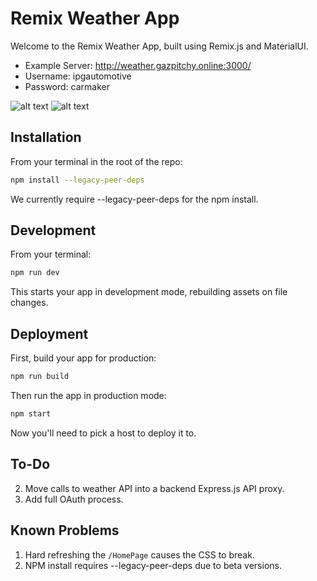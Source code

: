 # Remix Weather App

Welcome to the Remix Weather App, built using Remix.js and MaterialUI.

- Example Server: http://weather.gazpitchy.online:3000/
- Username: ipgautomotive
- Password: carmaker

![alt text](https://i.imgur.com/JiAL1Al.png)
![alt text](https://i.imgur.com/2UIFeG3.png)

## Installation

From your terminal in the root of the repo:

```sh
npm install --legacy-peer-deps
```

We currently require --legacy-peer-deps for the npm install.

## Development

From your terminal:

```sh
npm run dev
```

This starts your app in development mode, rebuilding assets on file changes.

## Deployment

First, build your app for production:

```sh
npm run build
```

Then run the app in production mode:

```sh
npm start
```

Now you'll need to pick a host to deploy it to.

## To-Do

2. Move calls to weather API into a backend Express.js API proxy.
3. Add full OAuth process.

## Known Problems

1. Hard refreshing the `/HomePage` causes the CSS to break.
2. NPM install requires --legacy-peer-deps due to beta versions.
